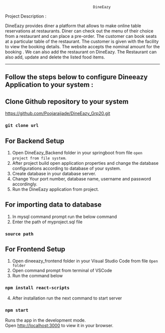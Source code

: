 
                                            DineEazy



Project Description :

DineEazy provides diner a platform that allows to make online table reservations at restaurants. Diner can check out
the menu of their choice from a restaurant and can place a pre-order. The customer can book seats at a particular
table of the restaurant. The customer is given with the facility to view the booking details. The website accepts the
nominal amount for the booking . We can also add the restaurant on DineEazy. The Restaurant can also add, update
and delete the listed food items.

-----------------------------------------------------------------------------------------------------------------------------------

## Follow the steps below to configure Dineeazy Application to your system :


## Clone Github repository to your system
https://github.com/Poojaraijade/DineEazy_Grp20.git

### `git clone url`



## For Backend Setup

1. Open DineEazy_Backend folder in your springboot from file `open project from file system`.
2. After project build open application properties and change the database configurations      according to database of your system.
3. Create database in your database server.
3. Change Your port number, database name, username and password accordingly.
4. Run the DineEazy application from project.




## For importing data to database

1. In mysql command prompt run the below command
2. Enter the path of myproject.sql file 

### `source path`




## For Frontend Setup

1. Open dineeazy_frontend folder in your Visual Studio Code from file `Open folder`
2. Open command prompt from terminal of VSCode
3. Run the command below
### `npm install react-scripts`
4. After installation run the next command to start server
### `npm start`

Runs the app in the development mode.\
Open [http://localhost:3000](http://localhost:3000) to view it in your browser.
